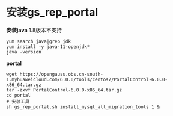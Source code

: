 # 安装gs_rep_portal
**安装java**
1.8版本不支持
```
yum search java|grep jdk
yum install -y java-11-openjdk*
java -version
```
**portal**
```
wget https://opengauss.obs.cn-south-1.myhuaweicloud.com/6.0.0/tools/centos7/PortalControl-6.0.0-x86_64.tar.gz
tar -zxvf PortalControl-6.0.0-x86_64.tar.gz
cd portal
# 安装工具
sh gs_rep_portal.sh install_mysql_all_migration_tools 1 &
```
